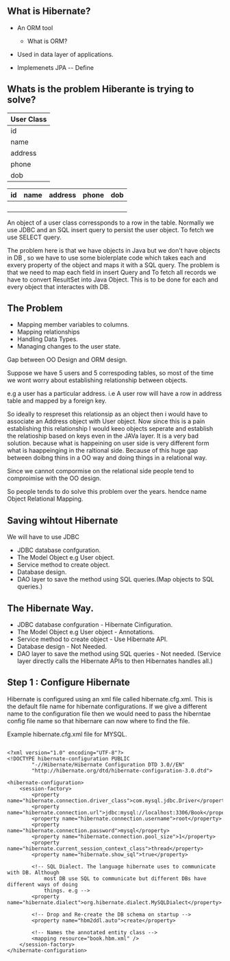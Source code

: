 ## What is Hibernate?
* An ORM tool
    * What is ORM?

* Used in data layer of applications.
* Implemenets JPA -- Define


## Whats is the problem Hiberante is trying to solve?

| User Class |          
|------------|
|     id     |
|    name    |
|   address  |
|    phone   |
|     dob    |

| id | name | address | phone | dob |
|----|------|---------|-------|-----|
|    |      |         |       |     |
|    |      |         |       |     |
|    |      |         |       |     |
|    |      |         |       |     |

An object of a user class corressponds to a row in the table.
Normally we use JDBC and an SQL insert query to persist the user object.
To fetch we use SELECT query.

The problem here is that we have objects in Java but we don't have objects in DB , so we have to use some biolerplate code which takes each  and exvery property of the object and maps it with a SQL query.
The problem is that we need to map each field in insert Query and
To fetch all records we have to convert ResultSet into Java Object.
This is to be done for each and every object that interactes with DB.


## The Problem
* Mapping member variables to columns.
* Mapping relationships
* Handling Data Types.
* Managing changes to the user state.



Gap between OO Design and ORM design.

Suppose we have 5 users and 5 correspoding tables, so most of the time we wont worry about establishing relationship between objects.

e.g a user has a particular address.
i.e A user row will have a row in address table and mapped by a foreign key.

So ideally to respreset this relationsip as an object then i would have to associate an Address object with User object. Now since this is a pain establishing this relationship I would keeo objects seperate and establish the relatioship based on keys even in the JAVa layer.
It is a very bad solution. because what is happeining on user side is very different form what is haappeinging in the raltional side.
Because of this huge gap between doibng thins in a OO way and doing things in a relational way.

Since we cannot compormise on the relational side people tend to comproimise with the OO design.

So people tends to do solve this problem over the years.
hendce name Object Relational Mapping.

## Saving wihtout Hibernate
We will have to  use JDBC
* JDBC database confguration.
* The Model  Object e.g User object.
* Service method to create object.
* Database design.
* DAO layer to save the method using SQL queries.(Map objects to SQL queries.)

## The Hibernate Way.
* JDBC database confguration - Hibernate Cinfiguration.
* The Model  Object e.g User object - Annotations.
* Service method to create object - Use Hibernate API.
* Database design - Not Needed.
* DAO layer to save the method using SQL queries - Not needed. (Service layer directly calls the Hibernate APIs to then Hibernates handles all.)


## Step 1 : Configure Hibernate
 Hibernate is configured using an xml file called hibernate.cfg.xml.  This is the default file name for hibernate configurations. If we give a different name to the configuration file then we would need to pass the hiberntae config file name so that hibernare can now where to find the file.

Example hibernate.cfg.xml file for MYSQL.

```

<?xml version="1.0" encoding="UTF-8"?>
<!DOCTYPE hibernate-configuration PUBLIC
        "-//Hibernate/Hibernate Configuration DTD 3.0//EN"
        "http://hibernate.org/dtd/hibernate-configuration-3.0.dtd">

<hibernate-configuration>
	<session-factory>
		<property name="hibernate.connection.driver_class">com.mysql.jdbc.Driver</property>
		<property name="hibernate.connection.url">jdbc:mysql://localhost:3306/Book</property>
		<property name="hibernate.connection.username">root</property>
		<property name="hibernate.connection.password">mysql</property>
		<property name="hibernate.connection.pool_size">1</property>
		<property name="hibernate.current_session_context_class">thread</property>
		<property name="hibernate.show_sql">true</property>

		<!-- SQL Dialect. The language hibernate uses to communicate with DB. Although 
			most DB use SQL to communicate but different DBs have different ways of doing 
			things. e.g -->
		<property name="hibernate.dialect">org.hibernate.dialect.MySQLDialect</property>

		<!-- Drop and Re-create the DB schema on startup -->
		<property name="hbm2ddl.auto">create</property>

		<!-- Names the annotated entity class -->
		<mapping resource="book.hbm.xml" />
	</session-factory>
</hibernate-configuration>
```


